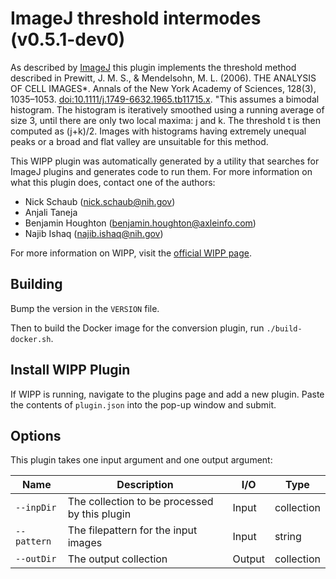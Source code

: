 # ImageJ threshold intermodes (v0.5.1-dev0)

As described by [ImageJ](https://imagej.net/plugins/auto-threshold#intermodes) this plugin implements the threshold method described in
Prewitt, J. M. S., & Mendelsohn, M. L. (2006). THE ANALYSIS OF CELL IMAGES*.
Annals of the New York Academy of Sciences, 128(3), 1035–1053.
[doi:10.1111/j.1749-6632.1965.tb11715.x](https://nyaspubs.onlinelibrary.wiley.com/doi/10.1111/j.1749-6632.1965.tb11715.x). "This assumes a bimodal histogram. The
histogram is iteratively smoothed using a running average of size 3, until there
are only two local maxima: j and k. The threshold t is then computed as (j+k)/2.
Images with histograms having extremely unequal peaks or a broad and flat valley
are unsuitable for this method.

This WIPP plugin was automatically generated by a utility that searches for ImageJ plugins and generates code to run them.
For more information on what this plugin does, contact one of the authors:

 - Nick Schaub (nick.schaub@nih.gov)
 - Anjali Taneja
 - Benjamin Houghton (benjamin.houghton@axleinfo.com)
 - Najib Ishaq (najib.ishaq@nih.gov)

For more information on WIPP, visit the [official WIPP page](https://isg.nist.gov/deepzoomweb/software/wipp).

## Building

Bump the version in the `VERSION` file.

Then to build the Docker image for the conversion plugin, run
`./build-docker.sh`.

## Install WIPP Plugin

If WIPP is running, navigate to the plugins page and add a new plugin.
Paste the contents of `plugin.json` into the pop-up window and submit.

## Options

This plugin takes one input argument and one output argument:

| Name        | Description                                   | I/O    | Type       |
| ----------- | --------------------------------------------- | ------ | ---------- |
| `--inpDir`  | The collection to be processed by this plugin | Input  | collection |
| `--pattern` | The filepattern for the input images          | Input  | string     |
| `--outDir`  | The output collection                         | Output | collection |
